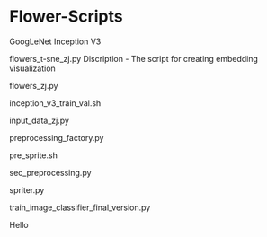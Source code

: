# Flower-Scripts
GoogLeNet Inception V3

flowers_t-sne_zj.py
	Discription - The script for creating embedding visualization 

flowers_zj.py


inception_v3_train_val.sh

input_data_zj.py

preprocessing_factory.py

pre_sprite.sh

sec_preprocessing.py

spriter.py

train_image_classifier_final_version.py

Hello
